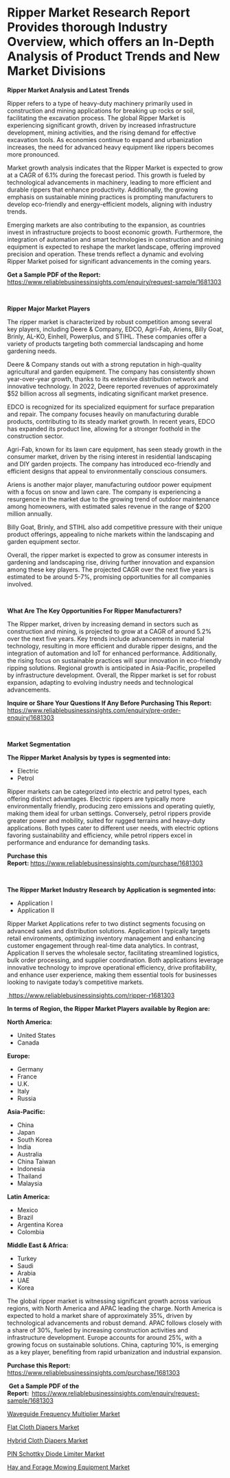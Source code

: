 <p><h1>Ripper Market Research Report Provides thorough Industry Overview, which offers an In-Depth Analysis of Product Trends and New Market Divisions</h1></p><p><strong>Ripper Market Analysis and Latest Trends</strong></p>
<p><p>Ripper refers to a type of heavy-duty machinery primarily used in construction and mining applications for breaking up rocks or soil, facilitating the excavation process. The global Ripper Market is experiencing significant growth, driven by increased infrastructure development, mining activities, and the rising demand for effective excavation tools. As economies continue to expand and urbanization increases, the need for advanced heavy equipment like rippers becomes more pronounced.</p><p>Market growth analysis indicates that the Ripper Market is expected to grow at a CAGR of 6.1% during the forecast period. This growth is fueled by technological advancements in machinery, leading to more efficient and durable rippers that enhance productivity. Additionally, the growing emphasis on sustainable mining practices is prompting manufacturers to develop eco-friendly and energy-efficient models, aligning with industry trends.</p><p>Emerging markets are also contributing to the expansion, as countries invest in infrastructure projects to boost economic growth. Furthermore, the integration of automation and smart technologies in construction and mining equipment is expected to reshape the market landscape, offering improved precision and operation. These trends reflect a dynamic and evolving Ripper Market poised for significant advancements in the coming years.</p></p>
<p><strong>Get a Sample PDF of the Report:&nbsp;</strong> <a href="https://www.reliablebusinessinsights.com/enquiry/request-sample/1681303?utm_campaign=96&utm_medium=2&utm_source=Github&utm_content=ia&utm_term=04102024&utm_id=ripper">https://www.reliablebusinessinsights.com/enquiry/request-sample/1681303</a></p>
<p>&nbsp;</p>
<p><strong>Ripper Major Market Players</strong></p>
<p><p>The ripper market is characterized by robust competition among several key players, including Deere & Company, EDCO, Agri-Fab, Ariens, Billy Goat, Brinly, AL-KO, Einhell, Powerplus, and STIHL. These companies offer a variety of products targeting both commercial landscaping and home gardening needs.</p><p>Deere & Company stands out with a strong reputation in high-quality agricultural and garden equipment. The company has consistently shown year-over-year growth, thanks to its extensive distribution network and innovative technology. In 2022, Deere reported revenues of approximately $52 billion across all segments, indicating significant market presence.</p><p>EDCO is recognized for its specialized equipment for surface preparation and repair. The company focuses heavily on manufacturing durable products, contributing to its steady market growth. In recent years, EDCO has expanded its product line, allowing for a stronger foothold in the construction sector.</p><p>Agri-Fab, known for its lawn care equipment, has seen steady growth in the consumer market, driven by the rising interest in residential landscaping and DIY garden projects. The company has introduced eco-friendly and efficient designs that appeal to environmentally conscious consumers.</p><p>Ariens is another major player, manufacturing outdoor power equipment with a focus on snow and lawn care. The company is experiencing a resurgence in the market due to the growing trend of outdoor maintenance among homeowners, with estimated sales revenue in the range of $200 million annually.</p><p>Billy Goat, Brinly, and STIHL also add competitive pressure with their unique product offerings, appealing to niche markets within the landscaping and garden equipment sector.</p><p>Overall, the ripper market is expected to grow as consumer interests in gardening and landscaping rise, driving further innovation and expansion among these key players. The projected CAGR over the next five years is estimated to be around 5-7%, promising opportunities for all companies involved.</p></p>
<p>&nbsp;</p>
<p><strong>What Are The Key Opportunities For Ripper Manufacturers?</strong></p>
<p><p>The Ripper market, driven by increasing demand in sectors such as construction and mining, is projected to grow at a CAGR of around 5.2% over the next five years. Key trends include advancements in material technology, resulting in more efficient and durable ripper designs, and the integration of automation and IoT for enhanced performance. Additionally, the rising focus on sustainable practices will spur innovation in eco-friendly ripping solutions. Regional growth is anticipated in Asia-Pacific, propelled by infrastructure development. Overall, the Ripper market is set for robust expansion, adapting to evolving industry needs and technological advancements.</p></p>
<p><strong>Inquire or Share Your Questions If Any Before Purchasing This Report:</strong> <a href="https://www.reliablebusinessinsights.com/enquiry/pre-order-enquiry/1681303?utm_campaign=96&utm_medium=2&utm_source=Github&utm_content=ia&utm_term=04102024&utm_id=ripper">https://www.reliablebusinessinsights.com/enquiry/pre-order-enquiry/1681303</a></p>
<p>&nbsp;</p>
<p><strong>Market Segmentation</strong></p>
<p><strong>The Ripper Market Analysis by types is segmented into:</strong></p>
<p><ul><li>Electric</li><li>Petrol</li></ul></p>
<p><p>Ripper markets can be categorized into electric and petrol types, each offering distinct advantages. Electric rippers are typically more environmentally friendly, producing zero emissions and operating quietly, making them ideal for urban settings. Conversely, petrol rippers provide greater power and mobility, suited for rugged terrains and heavy-duty applications. Both types cater to different user needs, with electric options favoring sustainability and efficiency, while petrol rippers excel in performance and endurance for demanding tasks.</p></p>
<p><strong>Purchase this Report:&nbsp;</strong><a href="https://www.reliablebusinessinsights.com/purchase/1681303?utm_campaign=96&utm_medium=2&utm_source=Github&utm_content=ia&utm_term=04102024&utm_id=ripper">https://www.reliablebusinessinsights.com/purchase/1681303</a></p>
<p>&nbsp;</p>
<p><strong>The Ripper Market Industry Research by Application is segmented into:</strong></p>
<p><ul><li>Application I</li><li>Application II</li></ul></p>
<p><p>Ripper Market Applications refer to two distinct segments focusing on advanced sales and distribution solutions. Application I typically targets retail environments, optimizing inventory management and enhancing customer engagement through real-time data analytics. In contrast, Application II serves the wholesale sector, facilitating streamlined logistics, bulk order processing, and supplier coordination. Both applications leverage innovative technology to improve operational efficiency, drive profitability, and enhance user experience, making them essential tools for businesses looking to navigate today’s competitive markets.</p></p>
<p><a href="https://www.reliablebusinessinsights.com/ripper-r1681303?utm_campaign=96&utm_medium=2&utm_source=Github&utm_content=ia&utm_term=04102024&utm_id=ripper">&nbsp;https://www.reliablebusinessinsights.com/ripper-r1681303</a></p>
<p><strong>In terms of Region, the Ripper Market Players available by Region are:</strong></p>
<p>
    <p> <strong> North America: </strong>
        <ul>
            <li>United States</li>
            <li>Canada</li>
        </ul>
        </p> 
    <p> <strong> Europe: </strong>
        <ul>
            <li>Germany</li>
            <li>France</li>
            <li>U.K.</li>
            <li>Italy</li>
            <li>Russia</li>
        </ul>
        </p> 
    <p> <strong> Asia-Pacific: </strong>
        <ul>
            <li>China</li>
            <li>Japan</li>
            <li>South Korea</li>
            <li>India</li>
            <li>Australia</li>
            <li>China Taiwan</li>
            <li>Indonesia</li>
            <li>Thailand</li>
            <li>Malaysia</li>
        </ul>
        </p> 
    <p> <strong> Latin America: </strong>
        <ul>
            <li>Mexico</li>
            <li>Brazil</li>
            <li>Argentina Korea</li>
            <li>Colombia</li>
        </ul>
        </p> 
    <p> <strong> Middle East & Africa: </strong>
        <ul>
            <li>Turkey</li>
            <li>Saudi</li>
            <li>Arabia</li>
            <li>UAE</li>
            <li>Korea</li>
        </ul>
    </p>
    </p>
<p><p>The global ripper market is witnessing significant growth across various regions, with North America and APAC leading the charge. North America is expected to hold a market share of approximately 35%, driven by technological advancements and robust demand. APAC follows closely with a share of 30%, fueled by increasing construction activities and infrastructure development. Europe accounts for around 25%, with a growing focus on sustainable solutions. China, capturing 10%, is emerging as a key player, benefiting from rapid urbanization and industrial expansion.</p></p>
<p><strong>Purchase this Report: </strong><a href="https://www.reliablebusinessinsights.com/purchase/1681303?utm_campaign=96&utm_medium=2&utm_source=Github&utm_content=ia&utm_term=04102024&utm_id=ripper">https://www.reliablebusinessinsights.com/purchase/1681303</a></p>
<p>&nbsp;<strong>Get a Sample PDF of the Report:&nbsp;&nbsp;</strong><a href="https://www.reliablebusinessinsights.com/enquiry/request-sample/1681303?utm_campaign=96&utm_medium=2&utm_source=Github&utm_content=ia&utm_term=04102024&utm_id=ripper">https://www.reliablebusinessinsights.com/enquiry/request-sample/1681303</a></p>
<p><strong></strong></p>
<p><p><a href="https://issuu.com/reportprime-2/docs/waveguide-frequency-multiplier-mark_a3b2a3d563c716?utm_campaign=96&utm_medium=2&utm_source=Github&utm_content=ia&utm_term=04102024&utm_id=ripper">Waveguide Frequency Multiplier Market</a></p><p><a href="https://www.linkedin.com/pulse/global-flat-cloth-diapers-industry-research-report-competitive-tzifc?utm_campaign=96&utm_medium=2&utm_source=Github&utm_content=ia&utm_term=04102024&utm_id=ripper">Flat Cloth Diapers Market</a></p><p><a href="https://www.linkedin.com/pulse/emerging-technologies-reshaping-hybrid-cloth-diapers-market-impact-ercwc?utm_campaign=96&utm_medium=2&utm_source=Github&utm_content=ia&utm_term=04102024&utm_id=ripper">Hybrid Cloth Diapers Market</a></p><p><a href="https://issuu.com/reportprime-2/docs/pin-schottky-diode-limiter-market-s_6ba903e86d404d?utm_campaign=96&utm_medium=2&utm_source=Github&utm_content=ia&utm_term=04102024&utm_id=ripper">PIN Schottky Diode Limiter Market</a></p><p><a href="https://github.com/ChristianClark406/Market-Research-Report-List-1/blob/main/hay-and-forage-mowing-equipment-market.md?utm_campaign=96&utm_medium=2&utm_source=Github&utm_content=ia&utm_term=04102024&utm_id=ripper">Hay and Forage Mowing Equipment Market</a></p></p>